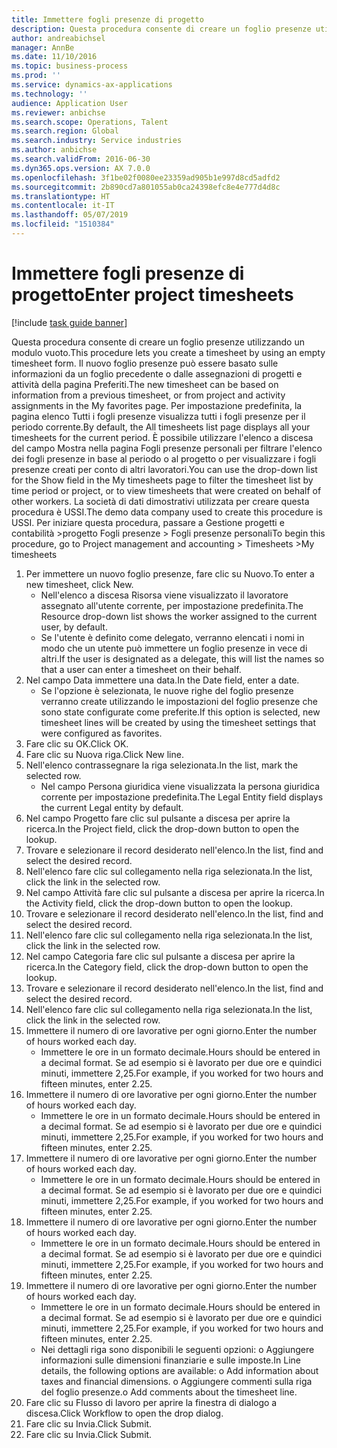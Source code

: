 ```yaml
---
title: Immettere fogli presenze di progetto
description: Questa procedura consente di creare un foglio presenze utilizzando un modulo vuoto.
author: andreabichsel
manager: AnnBe
ms.date: 11/10/2016
ms.topic: business-process
ms.prod: ''
ms.service: dynamics-ax-applications
ms.technology: ''
audience: Application User
ms.reviewer: anbichse
ms.search.scope: Operations, Talent
ms.search.region: Global
ms.search.industry: Service industries
ms.author: anbichse
ms.search.validFrom: 2016-06-30
ms.dyn365.ops.version: AX 7.0.0
ms.openlocfilehash: 3f1be02f0080ee23359ad905b1e997d8cd5adfd2
ms.sourcegitcommit: 2b890cd7a801055ab0ca24398efc8e4e777d4d8c
ms.translationtype: HT
ms.contentlocale: it-IT
ms.lasthandoff: 05/07/2019
ms.locfileid: "1510384"
---
```

# <a name="enter-project-timesheets"></a><span data-ttu-id="cc374-103">Immettere fogli presenze di progetto</span><span class="sxs-lookup"><span data-stu-id="cc374-103">Enter project timesheets</span></span>

[!include [task guide banner](../../includes/task-guide-banner.md)]

<span data-ttu-id="cc374-104">Questa procedura consente di creare un foglio presenze utilizzando un modulo vuoto.</span><span class="sxs-lookup"><span data-stu-id="cc374-104">This procedure lets you create a timesheet by using an empty timesheet form.</span></span> <span data-ttu-id="cc374-105">Il nuovo foglio presenze può essere basato sulle informazioni da un foglio precedente o dalle assegnazioni di progetti e attività della pagina Preferiti.</span><span class="sxs-lookup"><span data-stu-id="cc374-105">The new timesheet can be based on information from a previous timesheet, or from project and activity assignments in the My favorites page.</span></span> <span data-ttu-id="cc374-106">Per impostazione predefinita, la pagina elenco Tutti i fogli presenze visualizza tutti i fogli presenze per il periodo corrente.</span><span class="sxs-lookup"><span data-stu-id="cc374-106">By default, the All timesheets list page displays all your timesheets for the current period.</span></span> <span data-ttu-id="cc374-107">È possibile utilizzare l'elenco a discesa del campo Mostra nella pagina Fogli presenze personali per filtrare l'elenco dei fogli presenze in base al periodo o al progetto o per visualizzare i fogli presenze creati per conto di altri lavoratori.</span><span class="sxs-lookup"><span data-stu-id="cc374-107">You can use the drop-down list for the Show field in the My timesheets page to filter the timesheet list by time period or project, or to view timesheets that were created on behalf of other workers.</span></span> <span data-ttu-id="cc374-108">La società di dati dimostrativi utilizzata per creare questa procedura è USSI.</span><span class="sxs-lookup"><span data-stu-id="cc374-108">The demo data company used to create this procedure is USSI.</span></span> <span data-ttu-id="cc374-109">Per iniziare questa procedura, passare a Gestione progetti e contabilità >progetto Fogli presenze > Fogli presenze personali</span><span class="sxs-lookup"><span data-stu-id="cc374-109">To begin this procedure, go to Project management and accounting > Timesheets >My timesheets</span></span>

1. <span data-ttu-id="cc374-110">Per immettere un nuovo foglio presenze, fare clic su Nuovo.</span><span class="sxs-lookup"><span data-stu-id="cc374-110">To enter a new timesheet, click New.</span></span>
    * <span data-ttu-id="cc374-111">Nell'elenco a discesa Risorsa viene visualizzato il lavoratore assegnato all'utente corrente, per impostazione predefinita.</span><span class="sxs-lookup"><span data-stu-id="cc374-111">The Resource drop-down list shows the worker assigned to the current user, by default.</span></span>  
    * <span data-ttu-id="cc374-112">Se l'utente è definito come delegato, verranno elencati i nomi in modo che un utente può immettere un foglio presenze in vece di altri.</span><span class="sxs-lookup"><span data-stu-id="cc374-112">If the user is designated as a delegate, this will list the names so that a user can enter a timesheet on their behalf.</span></span>  
2. <span data-ttu-id="cc374-113">Nel campo Data immettere una data.</span><span class="sxs-lookup"><span data-stu-id="cc374-113">In the Date field, enter a date.</span></span>
    * <span data-ttu-id="cc374-114">Se l'opzione è selezionata, le nuove righe del foglio presenze verranno create utilizzando le impostazioni del foglio presenze che sono state configurate come preferite.</span><span class="sxs-lookup"><span data-stu-id="cc374-114">If this option is selected, new timesheet lines will be created by using the timesheet settings that were configured as favorites.</span></span>  
3. <span data-ttu-id="cc374-115">Fare clic su OK.</span><span class="sxs-lookup"><span data-stu-id="cc374-115">Click OK.</span></span>
4. <span data-ttu-id="cc374-116">Fare clic su Nuova riga.</span><span class="sxs-lookup"><span data-stu-id="cc374-116">Click New line.</span></span>
5. <span data-ttu-id="cc374-117">Nell'elenco contrassegnare la riga selezionata.</span><span class="sxs-lookup"><span data-stu-id="cc374-117">In the list, mark the selected row.</span></span>
    * <span data-ttu-id="cc374-118">Nel campo Persona giuridica viene visualizzata la persona giuridica corrente per impostazione predefinita.</span><span class="sxs-lookup"><span data-stu-id="cc374-118">The Legal Entity field displays the current Legal entity by default.</span></span>   
6. <span data-ttu-id="cc374-119">Nel campo Progetto fare clic sul pulsante a discesa per aprire la ricerca.</span><span class="sxs-lookup"><span data-stu-id="cc374-119">In the Project field, click the drop-down button to open the lookup.</span></span>
7. <span data-ttu-id="cc374-120">Trovare e selezionare il record desiderato nell'elenco.</span><span class="sxs-lookup"><span data-stu-id="cc374-120">In the list, find and select the desired record.</span></span>
8. <span data-ttu-id="cc374-121">Nell'elenco fare clic sul collegamento nella riga selezionata.</span><span class="sxs-lookup"><span data-stu-id="cc374-121">In the list, click the link in the selected row.</span></span>
9. <span data-ttu-id="cc374-122">Nel campo Attività fare clic sul pulsante a discesa per aprire la ricerca.</span><span class="sxs-lookup"><span data-stu-id="cc374-122">In the Activity field, click the drop-down button to open the lookup.</span></span>
10. <span data-ttu-id="cc374-123">Trovare e selezionare il record desiderato nell'elenco.</span><span class="sxs-lookup"><span data-stu-id="cc374-123">In the list, find and select the desired record.</span></span>
11. <span data-ttu-id="cc374-124">Nell'elenco fare clic sul collegamento nella riga selezionata.</span><span class="sxs-lookup"><span data-stu-id="cc374-124">In the list, click the link in the selected row.</span></span>
12. <span data-ttu-id="cc374-125">Nel campo Categoria fare clic sul pulsante a discesa per aprire la ricerca.</span><span class="sxs-lookup"><span data-stu-id="cc374-125">In the Category field, click the drop-down button to open the lookup.</span></span>
13. <span data-ttu-id="cc374-126">Trovare e selezionare il record desiderato nell'elenco.</span><span class="sxs-lookup"><span data-stu-id="cc374-126">In the list, find and select the desired record.</span></span>
14. <span data-ttu-id="cc374-127">Nell'elenco fare clic sul collegamento nella riga selezionata.</span><span class="sxs-lookup"><span data-stu-id="cc374-127">In the list, click the link in the selected row.</span></span>
15. <span data-ttu-id="cc374-128">Immettere il numero di ore lavorative per ogni giorno.</span><span class="sxs-lookup"><span data-stu-id="cc374-128">Enter the number of hours worked each day.</span></span>
    * <span data-ttu-id="cc374-129">Immettere le ore in un formato decimale.</span><span class="sxs-lookup"><span data-stu-id="cc374-129">Hours should be entered in a decimal format.</span></span>  <span data-ttu-id="cc374-130">Se ad esempio si è lavorato per due ore e quindici minuti, immettere 2,25.</span><span class="sxs-lookup"><span data-stu-id="cc374-130">For example, if you worked for two hours and fifteen minutes, enter 2.25.</span></span>   
16. <span data-ttu-id="cc374-131">Immettere il numero di ore lavorative per ogni giorno.</span><span class="sxs-lookup"><span data-stu-id="cc374-131">Enter the number of hours worked each day.</span></span>
    * <span data-ttu-id="cc374-132">Immettere le ore in un formato decimale.</span><span class="sxs-lookup"><span data-stu-id="cc374-132">Hours should be entered in a decimal format.</span></span>  <span data-ttu-id="cc374-133">Se ad esempio si è lavorato per due ore e quindici minuti, immettere 2,25.</span><span class="sxs-lookup"><span data-stu-id="cc374-133">For example, if you worked for two hours and fifteen minutes, enter 2.25.</span></span>   
17. <span data-ttu-id="cc374-134">Immettere il numero di ore lavorative per ogni giorno.</span><span class="sxs-lookup"><span data-stu-id="cc374-134">Enter the number of hours worked each day.</span></span>
    * <span data-ttu-id="cc374-135">Immettere le ore in un formato decimale.</span><span class="sxs-lookup"><span data-stu-id="cc374-135">Hours should be entered in a decimal format.</span></span>  <span data-ttu-id="cc374-136">Se ad esempio si è lavorato per due ore e quindici minuti, immettere 2,25.</span><span class="sxs-lookup"><span data-stu-id="cc374-136">For example, if you worked for two hours and fifteen minutes, enter 2.25.</span></span>   
18. <span data-ttu-id="cc374-137">Immettere il numero di ore lavorative per ogni giorno.</span><span class="sxs-lookup"><span data-stu-id="cc374-137">Enter the number of hours worked each day.</span></span>
    * <span data-ttu-id="cc374-138">Immettere le ore in un formato decimale.</span><span class="sxs-lookup"><span data-stu-id="cc374-138">Hours should be entered in a decimal format.</span></span>  <span data-ttu-id="cc374-139">Se ad esempio si è lavorato per due ore e quindici minuti, immettere 2,25.</span><span class="sxs-lookup"><span data-stu-id="cc374-139">For example, if you worked for two hours and fifteen minutes, enter 2.25.</span></span>   
19. <span data-ttu-id="cc374-140">Immettere il numero di ore lavorative per ogni giorno.</span><span class="sxs-lookup"><span data-stu-id="cc374-140">Enter the number of hours worked each day.</span></span>
    * <span data-ttu-id="cc374-141">Immettere le ore in un formato decimale.</span><span class="sxs-lookup"><span data-stu-id="cc374-141">Hours should be entered in a decimal format.</span></span>  <span data-ttu-id="cc374-142">Se ad esempio si è lavorato per due ore e quindici minuti, immettere 2,25.</span><span class="sxs-lookup"><span data-stu-id="cc374-142">For example, if you worked for two hours and fifteen minutes, enter 2.25.</span></span>   
    * <span data-ttu-id="cc374-143">Nei dettagli riga sono disponibili le seguenti opzioni:  o  Aggiungere informazioni sulle dimensioni finanziarie e sulle imposte.</span><span class="sxs-lookup"><span data-stu-id="cc374-143">In Line details, the following options are available:  o  Add information about taxes and financial dimensions.</span></span>  <span data-ttu-id="cc374-144">o    Aggiungere commenti sulla riga del foglio presenze.</span><span class="sxs-lookup"><span data-stu-id="cc374-144">o    Add comments about the timesheet line.</span></span>  
20. <span data-ttu-id="cc374-145">Fare clic su Flusso di lavoro per aprire la finestra di dialogo a discesa.</span><span class="sxs-lookup"><span data-stu-id="cc374-145">Click Workflow to open the drop dialog.</span></span>
21. <span data-ttu-id="cc374-146">Fare clic su Invia.</span><span class="sxs-lookup"><span data-stu-id="cc374-146">Click Submit.</span></span>
22. <span data-ttu-id="cc374-147">Fare clic su Invia.</span><span class="sxs-lookup"><span data-stu-id="cc374-147">Click Submit.</span></span>

